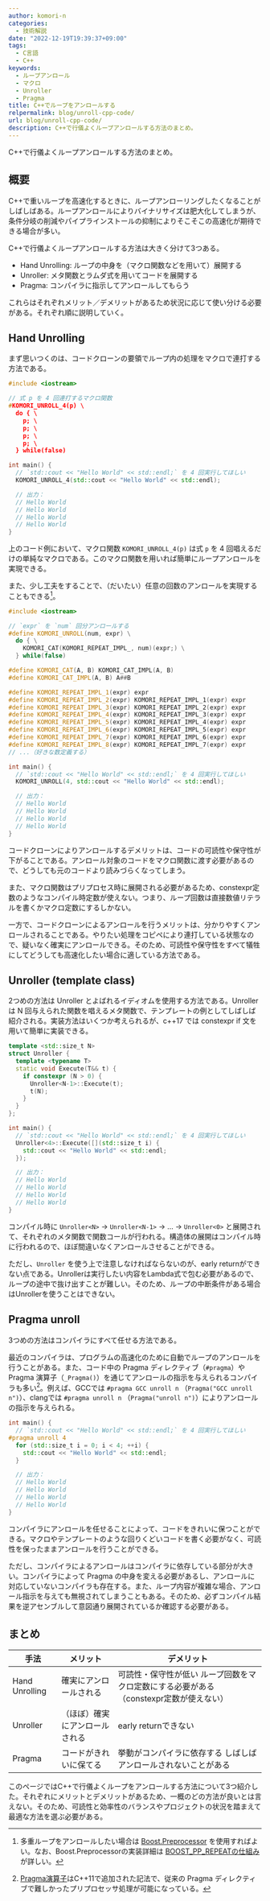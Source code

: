 ```yaml
---
author: komori-n
categories:
  - 技術解説
date: "2022-12-19T19:39:37+09:00"
tags:
  - C言語
  - C++
keywords:
  - ループアンロール
  - マクロ
  - Unroller
  - Pragma
title: C++でループをアンロールする
relpermalink: blog/unroll-cpp-code/
url: blog/unroll-cpp-code/
description: C++で行儀よくループアンロールする方法のまとめ。
---
```


C++で行儀よくループアンロールする方法のまとめ。

## 概要

C++で重いループを高速化するときに、ループアンローリングしたくなることがしばしばある。ループアンロールによりバイナリサイズは肥大化してしまうが、条件分岐の削減やパイプラインストールの抑制によりそこそこの高速化が期待できる場合が多い。

C++で行儀よくループアンロールする方法は大きく分けて3つある。

- Hand Unrolling: ループの中身を（マクロ関数などを用いて）展開する
- Unroller: メタ関数とラムダ式を用いてコードを展開する
- Pragma: コンパイラに指示してアンロールしてもらう

これらはそれぞれメリット／デメリットがあるため状況に応じて使い分ける必要がある。それぞれ順に説明していく。

## Hand Unrolling

まず思いつくのは、コードクローンの要領でループ内の処理をマクロで連打する方法である。

```cpp
#include <iostream>

// 式 p を 4 回連打するマクロ関数
#KOMORI_UNROLL_4(p) \
  do { \
    p; \
    p; \
    p; \
    p; \
  } while(false)

int main() {
  // `std::cout << "Hello World" << std::endl;` を 4 回実行してほしい
  KOMORI_UNROLL_4(std::cout << "Hello World" << std::endl);

  // 出力：
  // Hello World
  // Hello World
  // Hello World
  // Hello World
}
```

上のコード例において、マクロ関数 `KOMORI_UNROLL_4(p)` は式 `p` を 4 回唱えるだけの単純なマクロである。このマクロ関数を用いれば簡単にループアンロールを実現できる。

また、少し工夫をすることで、（だいたい）任意の回数のアンロールを実現することもできる[^1]。

[^1]: 多重ループをアンロールしたい場合は [Boost.Preprocessor](https://www.boost.org/doc/libs/1_80_0/libs/preprocessor/doc/index.html) を使用すればよい。なお、Boost.Preprocessorの実装詳細は [BOOST_PP_REPEATの仕組み](https://zenn.dev/hikarin/articles/5329647ec2a542653f68) が詳しい。

```cpp
#include <iostream>

// `expr` を `num` 回分アンロールする
#define KOMORI_UNROLL(num, expr) \
  do { \
    KOMORI_CAT(KOMORI_REPEAT_IMPL_, num)(expr;) \
  } while(false)

#define KOMORI_CAT(A, B) KOMORI_CAT_IMPL(A, B)
#define KOMORI_CAT_IMPL(A, B) A##B

#define KOMORI_REPEAT_IMPL_1(expr) expr
#define KOMORI_REPEAT_IMPL_2(expr) KOMORI_REPEAT_IMPL_1(expr) expr
#define KOMORI_REPEAT_IMPL_3(expr) KOMORI_REPEAT_IMPL_2(expr) expr
#define KOMORI_REPEAT_IMPL_4(expr) KOMORI_REPEAT_IMPL_3(expr) expr
#define KOMORI_REPEAT_IMPL_5(expr) KOMORI_REPEAT_IMPL_4(expr) expr
#define KOMORI_REPEAT_IMPL_6(expr) KOMORI_REPEAT_IMPL_5(expr) expr
#define KOMORI_REPEAT_IMPL_7(expr) KOMORI_REPEAT_IMPL_6(expr) expr
#define KOMORI_REPEAT_IMPL_8(expr) KOMORI_REPEAT_IMPL_7(expr) expr
// ...（好きな数定義する）

int main() {
  // `std::cout << "Hello World" << std::endl;` を 4 回実行してほしい
  KOMORI_UNROLL(4, std::cout << "Hello World" << std::endl);

  // 出力：
  // Hello World
  // Hello World
  // Hello World
  // Hello World
}
```

コードクローンによりアンロールするデメリットは、コードの可読性や保守性が下がることである。アンロール対象のコードをマクロ関数に渡す必要があるので、どうしても元のコードより読みづらくなってしまう。

また、マクロ関数はプリプロセス時に展開される必要があるため、constexpr定数のようなコンパイル時定数が使えない。つまり、ループ回数は直接数値リテラルを書くかマクロ定数にするしかない。

一方で、コードクローンによるアンロールを行うメリットは、分かりやすくアンロールされることである。やりたい処理をコピペにより連打している状態なので、疑いなく確実にアンロールできる。そのため、可読性や保守性をすべて犠牲にしてどうしても高速化したい場合に適している方法である。

## Unroller (template class)

2つめの方法は Unroller とよばれるイディオムを使用する方法である。Unroller は N 回与えられた関数を唱えるメタ関数で、テンプレートの例としてしばしば紹介される。実装方法はいくつか考えられるが、c++17 では constexpr if 文を用いて簡単に実装できる。

```cpp
template <std::size_t N>
struct Unroller {
  template <typename T>
  static void Execute(T&& t) {
    if constexpr (N > 0) {
      Unroller<N-1>::Execute(t);
      t(N);
    }
  }
};

int main() {
  // `std::cout << "Hello World" << std::endl;` を 4 回実行してほしい
  Unroller<4>::Execute([](std::size_t i) {
    std::cout << "Hello World" << std::endl;
  });

  // 出力：
  // Hello World
  // Hello World
  // Hello World
  // Hello World
}
```

コンパイル時に `Unroller<N>` -&gt; `Unroller<N-1>` -&gt; … -&gt; `Unroller<0>` と展開されて、それぞれのメタ関数で関数コールが行われる。構造体の展開はコンパイル時に行われるので、ほぼ間違いなくアンロールさせることができる。

ただし、`Unroller` を使う上で注意しなければならないのが、early returnができない点である。Unrollerは実行したい内容をLambda式で包む必要があるので、ループの途中で抜け出すことが難しい。そのため、ループの中断条件がある場合はUnrollerを使うことはできない。

## Pragma unroll

3つめの方法はコンパイラにすべて任せる方法である。

最近のコンパイラは、プログラムの高速化のために自動でループのアンロールを行うことがある。また、コード中の Pragma ディレクティブ（`#pragma`）や Pragma 演算子（`_Pragma()`）を通じてアンロールの指示を与えられるコンパイラも多い[^2]。例えば、GCCでは `#pragma GCC unroll n` （`Pragma("GCC unroll n")`）、clangでは `#pragma unroll n` （`Pragma("unroll n")`）によりアンロールの指示を与えられる。

[^2]: [Pragma演算子](https://cpprefjp.github.io/lang/cpp11/pragma_operator.html)はC++11で追加された記法で、従来の Pragma ディレクティブで難しかったプリプロセッサ処理が可能になっている。

```cpp
int main() {
  // `std::cout << "Hello World" << std::endl;` を 4 回実行してほしい
#pragma unroll 4
  for (std::size_t i = 0; i < 4; ++i) {
    std::cout << "Hello World" << std::endl;
  }

  // 出力：
  // Hello World
  // Hello World
  // Hello World
  // Hello World
}
```

コンパイラにアンロールを任せることによって、コードをきれいに保つことができる。マクロやテンプレートのような回りくどいコードを書く必要がなく、可読性を保ったままアンロールを行うことができる。

ただし、コンパイラによるアンロールはコンパイラに依存している部分が大きい。コンパイラによって Pragma の中身を変える必要があるし、アンロールに対応していないコンパイラも存在する。また、ループ内容が複雑な場合、アンロール指示を与えても無視されてしまうこともある。そのため、必ずコンパイル結果を逆アセンブルして意図通り展開されているか確認する必要がある。

## まとめ

| 手法           | メリット                       | デメリット                                                                              |
| -------------- | ------------------------------ | --------------------------------------------------------------------------------------- |
| Hand Unrolling | 確実にアンロールされる         | 可読性・保守性が低い ループ回数をマクロ定数にする必要がある （constexpr定数が使えない） |
| Unroller       | （ほぼ）確実にアンロールされる | early returnできない                                                                    |
| Pragma         | コードがきれいに保てる         | 挙動がコンパイラに依存する しばしばアンロールされないことがある                         |

このページではC++で行儀よくループをアンロールする方法について3つ紹介した。それぞれにメリットとデメリットがあるため、一概のどの方法が良いとは言えない。そのため、可読性と効率性のバランスやプロジェクトの状況を踏まえて最適な方法を選ぶ必要がある。
